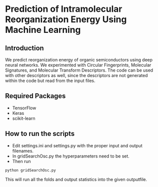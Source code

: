 # Prediction of Intramolecular Reorganization Energy Using Machine Learning
## Introduction


We predict reorganization energy of organic semiconductors using deep neural networks. We experimented with Circular Fingerprints, Molecular Signatures, and Molecular Transform Descriptors. The code can be used with other descriptors as well, since the descriptors are not generated within the code but read from the input files.


## Required Packages
- TensorFlow
- Keras
- scikit-learn

## How to run the scripts

- Edit settings.ini and settings.py with the proper input and output filenames. 
- In gridSearchOsc.py the hyperparameters need to be set.
- Then run 

```
python gridSearchOsc.py
```
This will run all the folds and output statistics into the given outputfile.

